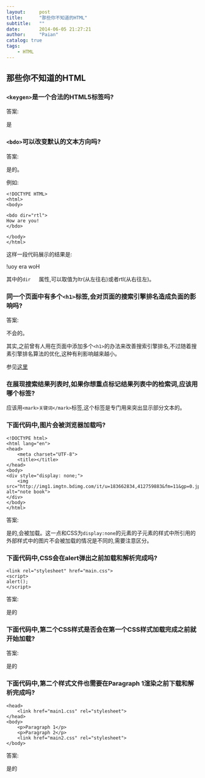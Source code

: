 ```yaml
---
layout:     post
title:      "那些你不知道的HTML"
subtitle:   ""
date:       2014-06-05 21:27:21
author:     "Paian"
catalog: true
tags:
    - HTML
---
```


## 那些你不知道的HTML

### ```<keygen>```是一个合法的HTML5标签吗?

答案:

是

### ```<bdo>```可以改变默认的文本方向吗?

答案:

是的。

例如:

    <!DOCTYPE HTML>
    <html>
    <body>

    <bdo dir="rtl">
    How are you!
    </bdo>

    </body>
    </html>

这样一段代码展示的结果是:

!uoy era woH

其中的```dir	```属性,可以取值为ltr(从左往右)或者rtl(从右往左)。

### 同一个页面中有多个```<h1>```标签,会对页面的搜索引擎排名造成负面的影响吗?

答案:

不会的。

其实,之前曾有人用在页面中添加多个```<h1>```的办法来改善搜索引擎排名,不过随着搜素引擎排名算法的优化,这种有利影响越来越小。

参见[这里](https://www.quora.com/Does-using-multiple-h1-tags-on-a-page-affect-search-engine-rankings)


### 在展现搜索结果列表时,如果你想重点标记结果列表中的检索词,应该用哪个标签?

应该用```<mark>关键词</mark>```标签,这个标签是专门用来突出显示部分文本的。


### 下面代码中,图片会被浏览器加载吗?

```
<!DOCTYPE html>
<html lang="en">
<head>
    <meta charset="UTF-8">
    <title></title>
</head>
<body>
<div style="display: none;">
    <img src="http://img1.imgtn.bdimg.com/it/u=183662834,412759883&fm=11&gp=0.jpg" alt="note book">
</div>
</body>
</html>
```

答案:

是的,会被加载。这一点和CSS为```display:none```的元素的子元素的样式中所引用的外部样式中的图片不会被加载的情况是不同的,需要注意区分。

### 下面代码中,CSS会在alert弹出之前加载和解析完成吗?

    <link rel="stylesheet" href="main.css">
    <script>
    alert();
    </script>

答案:

是的


### 下面代码中,第二个CSS样式是否会在第一个CSS样式加载完成之前就开始加载?

答案:

是的


### 下面代码中,第二个样式文件也需要在Paragraph 1渲染之前下载和解析完成吗?

    <head>
        <link href="main1.css" rel="stylesheet">
    </head>
    <body>
        <p>Paragraph 1</p>
        <p>Paragraph 2</p>
        <link href="main2.css" rel="stylesheet">
    </body>

答案:

是的





